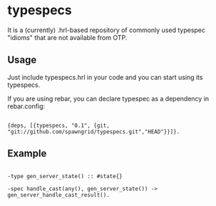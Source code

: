 typespecs
=========

It is a (currently) .hrl-based repository of commonly used typespec "idioms" that are not available from OTP.


Usage
-----

Just include typespecs.hrl in your code and you can start using its typespecs.

If you are using rebar, you can declare typespec as a dependency in rebar.config:

<code>
{deps, [{typespecs, "0.1", {git, "git://github.com/spawngrid/typespecs.git","HEAD"}}]}.
</code>


Example
-------

<code>
-type gen_server_state() :: #state{}
</code>

<code>
-spec handle_cast(any(), gen_server_state()) -> gen_server_handle_cast_result().
</code>
